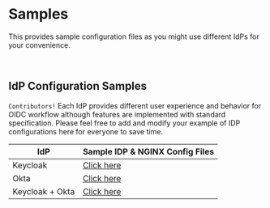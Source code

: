 # Samples
This provides sample configuration files as you might use different IdPs for your convenience.

<br>

## IdP Configuration Samples
`Contributors!` Each IdP provides different user experience and behavior for OIDC workflow although features are implemented with standard specification. Please feel free to add and modify your example of IDP configurations here for everyone to save time.

| IdP                 | Sample IDP & NGINX Config Files                        |
|---------------------|--------------------------------------------------------|
| Keycloak            | [Click here](./idp-configurations/keycloak)            |
| Okta                | [Click here](./idp-configurations/okta)                |
| Keycloak + Okta     | [Click here](./idp-configurations/multiple-idps)       |
